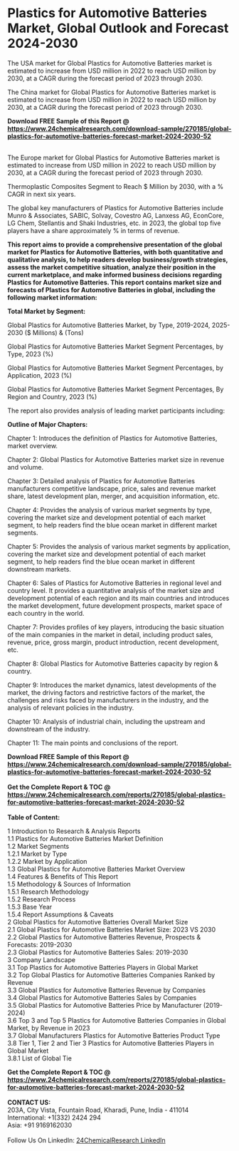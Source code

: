 <h1>Plastics for Automotive Batteries Market, Global Outlook and Forecast 2024-2030</h1><p>The USA market for Global Plastics for Automotive Batteries market is estimated to increase from USD million in 2022 to reach USD million by 2030, at a CAGR during the forecast period of 2023 through 2030.</p><p>
</p><p>The China market for Global Plastics for Automotive Batteries market is estimated to increase from USD million in 2022 to reach USD million by 2030, at a CAGR during the forecast period of 2023 through 2030.</p><div><b>Download FREE Sample of this Report @ 
            <a href="https://www.24chemicalresearch.com/download-sample/270185/global-plastics-for-automotive-batteries-forecast-market-2024-2030-52">
            https://www.24chemicalresearch.com/download-sample/270185/global-plastics-for-automotive-batteries-forecast-market-2024-2030-52</a></b></div><br><p>
</p><p>The Europe market for Global Plastics for Automotive Batteries market is estimated to increase from USD million in 2022 to reach USD million by 2030, at a CAGR during the forecast period of 2023 through 2030.</p><p>
Thermoplastic Composites Segment to Reach $ Million by 2030, with a % CAGR in next six years.</p><p>
The global key manufacturers of Plastics for Automotive Batteries include Munro &amp; Associates, SABIC, Solvay, Covestro AG, Lanxess AG, EconCore, LG Chem, Stellantis and Shaki Industries, etc. in 2023, the global top five players have a share approximately % in terms of revenue.</p><p>
<strong>This report aims to provide a comprehensive presentation of the global market for Plastics for Automotive Batteries, with both quantitative and qualitative analysis, to help readers develop business/growth strategies, assess the market competitive situation, analyze their position in the current marketplace, and make informed business decisions regarding Plastics for Automotive Batteries. This report contains market size and forecasts of Plastics for Automotive Batteries in global, including the following market information:</strong></p><p>
</p><p>
<strong>Total Market by Segment:</strong></p><p>
Global Plastics for Automotive Batteries Market, by Type, 2019-2024, 2025-2030 ($ Millions) &amp; (Tons)</p><p>
Global Plastics for Automotive Batteries Market Segment Percentages, by Type, 2023 (%)</p><p>
</p><p>
Global Plastics for Automotive Batteries Market Segment Percentages, by Application, 2023 (%)</p><p>
</p><p>
Global Plastics for Automotive Batteries Market Segment Percentages, By Region and Country, 2023 (%)</p><p>
</p><p>
The report also provides analysis of leading market participants including:</p><p>
</p><p>
</p><p>
</p><p><strong>Outline of Major Chapters:</strong></p><p>
</p><p>Chapter 1: Introduces the definition of Plastics for Automotive Batteries, market overview.</p><p>
Chapter 2: Global Plastics for Automotive Batteries market size in revenue and volume.</p><p>
Chapter 3: Detailed analysis of Plastics for Automotive Batteries manufacturers competitive landscape, price, sales and revenue market share, latest development plan, merger, and acquisition information, etc.</p><p>
Chapter 4: Provides the analysis of various market segments by type, covering the market size and development potential of each market segment, to help readers find the blue ocean market in different market segments.</p><p>
Chapter 5: Provides the analysis of various market segments by application, covering the market size and development potential of each market segment, to help readers find the blue ocean market in different downstream markets.</p><p>
Chapter 6: Sales of Plastics for Automotive Batteries in regional level and country level. It provides a quantitative analysis of the market size and development potential of each region and its main countries and introduces the market development, future development prospects, market space of each country in the world.</p><p>
Chapter 7: Provides profiles of key players, introducing the basic situation of the main companies in the market in detail, including product sales, revenue, price, gross margin, product introduction, recent development, etc.</p><p>
Chapter 8: Global Plastics for Automotive Batteries capacity by region &amp; country.</p><p>
Chapter 9: Introduces the market dynamics, latest developments of the market, the driving factors and restrictive factors of the market, the challenges and risks faced by manufacturers in the industry, and the analysis of relevant policies in the industry.</p><p>
Chapter 10: Analysis of industrial chain, including the upstream and downstream of the industry.</p><p>
Chapter 11: The main points and conclusions of the report.</p><div><b>Download FREE Sample of this Report @ 
            <a href="https://www.24chemicalresearch.com/download-sample/270185/global-plastics-for-automotive-batteries-forecast-market-2024-2030-52">
            https://www.24chemicalresearch.com/download-sample/270185/global-plastics-for-automotive-batteries-forecast-market-2024-2030-52</a></b></div><br><div><b>Get the Complete Report & TOC @ 
            <a href="https://www.24chemicalresearch.com/reports/270185/global-plastics-for-automotive-batteries-forecast-market-2024-2030-52">
            https://www.24chemicalresearch.com/reports/270185/global-plastics-for-automotive-batteries-forecast-market-2024-2030-52</a></b></div><br>
            <b>Table of Content:</b><p>1 Introduction to Research & Analysis Reports<br />
    1.1 Plastics for Automotive Batteries Market Definition<br />
    1.2 Market Segments<br />
        1.2.1 Market by Type<br />
        1.2.2 Market by Application<br />
    1.3 Global Plastics for Automotive Batteries Market Overview<br />
    1.4 Features & Benefits of This Report<br />
    1.5 Methodology & Sources of Information<br />
        1.5.1 Research Methodology<br />
        1.5.2 Research Process<br />
        1.5.3 Base Year<br />
        1.5.4 Report Assumptions & Caveats<br />
2 Global Plastics for Automotive Batteries Overall Market Size<br />
    2.1 Global Plastics for Automotive Batteries Market Size: 2023 VS 2030<br />
    2.2 Global Plastics for Automotive Batteries Revenue, Prospects & Forecasts: 2019-2030<br />
    2.3 Global Plastics for Automotive Batteries Sales: 2019-2030<br />
3 Company Landscape<br />
    3.1 Top Plastics for Automotive Batteries Players in Global Market<br />
    3.2 Top Global Plastics for Automotive Batteries Companies Ranked by Revenue<br />
    3.3 Global Plastics for Automotive Batteries Revenue by Companies<br />
    3.4 Global Plastics for Automotive Batteries Sales by Companies<br />
    3.5 Global Plastics for Automotive Batteries Price by Manufacturer (2019-2024)<br />
    3.6 Top 3 and Top 5 Plastics for Automotive Batteries Companies in Global Market, by Revenue in 2023<br />
    3.7 Global Manufacturers Plastics for Automotive Batteries Product Type<br />
    3.8 Tier 1, Tier 2 and Tier 3 Plastics for Automotive Batteries Players in Global Market<br />
        3.8.1 List of Global Tie</p><div><b>Get the Complete Report & TOC @ 
            <a href="https://www.24chemicalresearch.com/reports/270185/global-plastics-for-automotive-batteries-forecast-market-2024-2030-52">
            https://www.24chemicalresearch.com/reports/270185/global-plastics-for-automotive-batteries-forecast-market-2024-2030-52</a></b></div><br><b>CONTACT US:</b><br>
            203A, City Vista, Fountain Road, Kharadi, Pune, India - 411014<br>
            International: +1(332) 2424 294<br>
            Asia: +91 9169162030 <br><br>
            Follow Us On LinkedIn: <a href="https://www.linkedin.com/company/24chemicalresearch/">24ChemicalResearch LinkedIn</a>